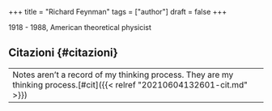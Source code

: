 +++
title = "Richard Feynman"
tags = ["author"]
draft = false
+++

1918 - 1988, American theoretical physicist


## Citazioni {#citazioni}

|                                                                                                                           |
|---------------------------------------------------------------------------------------------------------------------------|
| Notes aren’t a record of my thinking process. They are my thinking process.[#cit]({{< relref "20210604132601-cit.md" >}}) |
